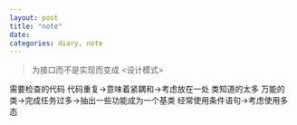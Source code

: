 ```yaml
---
layout: post
title: "note"
date:
categories: diary, note
---
```


>为接口而不是实现而变成 <设计模式>

需要检查的代码
代码重复->意味着紧耦和->考虑放在一处
类知道的太多
万能的类->完成任务过多->抽出一些功能成为一个基类
经常使用条件语句->考虑使用多态
